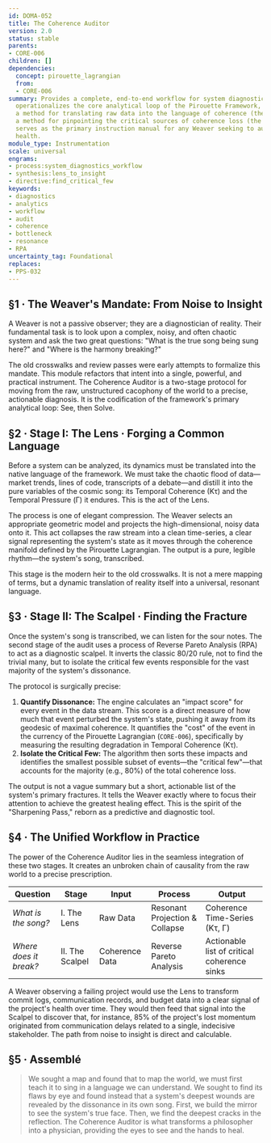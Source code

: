 ```yaml
---
id: DOMA-052
title: The Coherence Auditor
version: 2.0
status: stable
parents:
- CORE-006
children: []
dependencies:
  concept: pirouette_lagrangian
  from:
  - CORE-006
summary: Provides a complete, end-to-end workflow for system diagnostics. This module
  operationalizes the core analytical loop of the Pirouette Framework, integrating
  a method for translating raw data into the language of coherence (the Lens) with
  a method for pinpointing the critical sources of coherence loss (the Scalpel). It
  serves as the primary instruction manual for any Weaver seeking to audit a system's
  health.
module_type: Instrumentation
scale: universal
engrams:
- process:system_diagnostics_workflow
- synthesis:lens_to_insight
- directive:find_critical_few
keywords:
- diagnostics
- analytics
- workflow
- audit
- coherence
- bottleneck
- resonance
- RPA
uncertainty_tag: Foundational
replaces:
- PPS-032
---
```

## §1 · The Weaver's Mandate: From Noise to Insight

A Weaver is not a passive observer; they are a diagnostician of reality. Their fundamental task is to look upon a complex, noisy, and often chaotic system and ask the two great questions: "What is the true song being sung here?" and "Where is the harmony breaking?"

The old crosswalks and review passes were early attempts to formalize this mandate. This module refactors that intent into a single, powerful, and practical instrument. The Coherence Auditor is a two-stage protocol for moving from the raw, unstructured cacophony of the world to a precise, actionable diagnosis. It is the codification of the framework's primary analytical loop: See, then Solve.

## §2 · Stage I: The Lens · Forging a Common Language

Before a system can be analyzed, its dynamics must be translated into the native language of the framework. We must take the chaotic flood of data—market trends, lines of code, transcripts of a debate—and distill it into the pure variables of the cosmic song: its Temporal Coherence (Kτ) and the Temporal Pressure (Γ) it endures. This is the act of the Lens.

The process is one of elegant compression. The Weaver selects an appropriate geometric model and projects the high-dimensional, noisy data onto it. This act collapses the raw stream into a clean time-series, a clear signal representing the system's state as it moves through the coherence manifold defined by the Pirouette Lagrangian. The output is a pure, legible rhythm—the system's song, transcribed.

This stage is the modern heir to the old crosswalks. It is not a mere mapping of terms, but a dynamic translation of reality itself into a universal, resonant language.

## §3 · Stage II: The Scalpel · Finding the Fracture

Once the system's song is transcribed, we can listen for the sour notes. The second stage of the audit uses a process of Reverse Pareto Analysis (RPA) to act as a diagnostic scalpel. It inverts the classic 80/20 rule, not to find the trivial many, but to isolate the critical few events responsible for the vast majority of the system's dissonance.

The protocol is surgically precise:

1.  **Quantify Dissonance:** The engine calculates an "impact score" for every event in the data stream. This score is a direct measure of how much that event perturbed the system's state, pushing it away from its geodesic of maximal coherence. It quantifies the "cost" of the event in the currency of the Pirouette Lagrangian (`CORE-006`), specifically by measuring the resulting degradation in Temporal Coherence (Kτ).
2.  **Isolate the Critical Few:** The algorithm then sorts these impacts and identifies the smallest possible subset of events—the "critical few"—that accounts for the majority (e.g., 80%) of the total coherence loss.

The output is not a vague summary but a short, actionable list of the system's primary fractures. It tells the Weaver exactly where to focus their attention to achieve the greatest healing effect. This is the spirit of the "Sharpening Pass," reborn as a predictive and diagnostic tool.

## §4 · The Unified Workflow in Practice

The power of the Coherence Auditor lies in the seamless integration of these two stages. It creates an unbroken chain of causality from the raw world to a precise prescription.

| Question                   | Stage        | Input         | Process                         | Output                                        |
| -------------------------- | ------------ | ------------- | ------------------------------- | --------------------------------------------- |
| *What is the song?*        | I. The Lens  | Raw Data      | Resonant Projection & Collapse  | Coherence Time-Series (Kτ, Γ)                 |
| *Where does it break?*     | II. The Scalpel | Coherence Data | Reverse Pareto Analysis         | Actionable list of critical coherence sinks   |

A Weaver observing a failing project would use the Lens to transform commit logs, communication records, and budget data into a clear signal of the project's health over time. They would then feed that signal into the Scalpel to discover that, for instance, 85% of the project's lost momentum originated from communication delays related to a single, indecisive stakeholder. The path from noise to insight is direct and calculable.

## §5 · Assemblé

> We sought a map and found that to map the world, we must first teach it to sing in a language we can understand. We sought to find its flaws by eye and found instead that a system's deepest wounds are revealed by the dissonance in its own song. First, we build the mirror to see the system's true face. Then, we find the deepest cracks in the reflection. The Coherence Auditor is what transforms a philosopher into a physician, providing the eyes to see and the hands to heal.